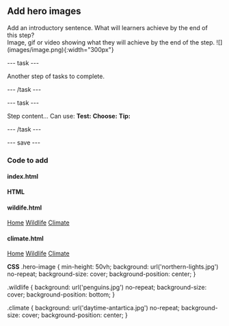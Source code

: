 ## Add hero images

<div style="display: flex; flex-wrap: wrap">
<div style="flex-basis: 200px; flex-grow: 1; margin-right: 15px;">
Add an introductory sentence. What will learners achieve by the end of this step?
</div>
<div>
Image, gif or video showing what they will achieve by the end of the step. ![](images/image.png){:width="300px"}
</div>
</div>

--- task ---

Another step of tasks to complete.

--- /task ---

--- task ---

Step content... 
Can use:
**Test:**
**Choose:**
**Tip:**

--- /task ---

--- save ---

### Code to add

#### index.html

**HTML**
<div class="hero-image"></div>

#### wildife.html

<div class="navigation-items" id="navigation-items">
        <a href="index.html">Home</a>
        <a class="active" href="wildlife.html">Wildlife</a>
        <a href="climate.html">Climate</a>
    </div>
</nav>
<div class="hero-image wildlife"></div>

#### climate.html

<div class="navigation-items" id="navigation-items">
        <a href="index.html">Home</a>
        <a class="active" href="wildlife.html">Wildlife</a>
        <a href="climate.html">Climate</a>
    </div>
</nav>
<div class="hero-image climate"></div>

**CSS**
.hero-image {
    min-height: 50vh;
    background: url('northern-lights.jpg') no-repeat;
    background-size: cover;
    background-position: center;
}

.wildlife {
    background: url('penguins.jpg') no-repeat;
    background-size: cover;
    background-position: bottom;
}

.climate {
    background: url('daytime-antartica.jpg') no-repeat;
    background-size: cover;
    background-position: center;
}